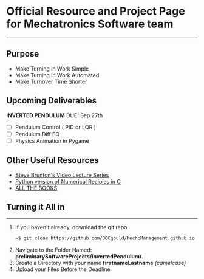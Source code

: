 # Official Resource and Project Page for Mechatronics Software team
-- -
## Purpose
* Make Turning in Work Simple
* Make Turning in Work Automated
* Make Turnover Time Shorter

## Upcoming Deliverables
**INVERTED PENDULUM**
DUE: Sep 27th
 - [ ] Pendulum Control ( PID or LQR )
 - [ ] Pendulum Diff EQ 
 - [ ] Physics Animation in Pygame
## Other Useful Resources
 * [Steve Brunton's Video Lecture Series](https://www.youtube.com/watch?v=1_UobILf3cc)
 * [Python version of Numerical Recipies in C](http://www-personal.umich.edu/~mejn/computational-physics/)
 * [ALL THE BOOKS](https://libgen.is/)
## Turning it All in
-- -
1. If you haven't already, download the git repo
    ```bash
    ~$ git clone https://github.com/DOCgould/MechoManagement.github.io
    ```
2. Navigate to the Folder Named: **preliminarySoftwareProjects/invertedPendulum/.**
3. Create a Directory with your name **firstnameLastname** *(camelcase)*
4. Upload your Files Before the Deadline

